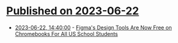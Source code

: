 # [Published on 2023-06-22](index.md)

* [2023-06-22, 14:40:00](https://news.slashdot.org/story/23/06/22/1423233/figmas-design-tools-are-now-free-on-chromebooks-for-all-us-school-students?utm_source=rss1.0mainlinkanon&utm_medium=feed) - [Figma's Design Tools Are Now Free on Chromebooks For All US School Students](https://news.slashdot.org/story/23/06/22/1423233/figmas-design-tools-are-now-free-on-chromebooks-for-all-us-school-students?utm_source=rss1.0mainlinkanon&utm_medium=feed)
